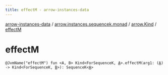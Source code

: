 ```yaml
---
title: effectM - arrow-instances-data
---
```


[arrow-instances-data](../../index.html) / [arrow.instances.sequencek.monad](../index.html) / [arrow.Kind](index.html) / [effectM](./effect-m.html)

# effectM

`@JvmName("effectM") fun <A, B> Kind<ForSequenceK, `[`A`](effect-m.html#A)`>.effectM(arg1: (`[`A`](effect-m.html#A)`) -> Kind<ForSequenceK, `[`B`](effect-m.html#B)`>): SequenceK<`[`A`](effect-m.html#A)`>`